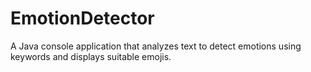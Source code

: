# EmotionDetector
A Java console application that analyzes text to detect emotions using keywords and displays suitable emojis.
